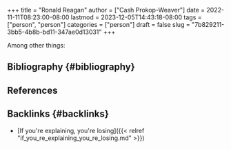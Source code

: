 +++
title = "Ronald Reagan"
author = ["Cash Prokop-Weaver"]
date = 2022-11-11T08:23:00-08:00
lastmod = 2023-12-05T14:43:18-08:00
tags = ["person", "person"]
categories = ["person"]
draft = false
slug = "7b829211-3bb5-4b8b-bd11-347ae0d13031"
+++

Among other things:


## Bibliography {#bibliography}

## References

<style>.csl-entry{text-indent: -1.5em; margin-left: 1.5em;}</style><div class="csl-bib-body">
</div>


## Backlinks {#backlinks}

-   [If you're explaining, you're losing]({{< relref "if_you_re_explaining_you_re_losing.md" >}})
